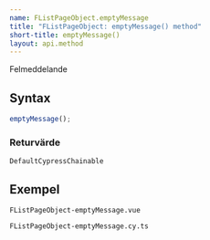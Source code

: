 ```yaml
---
name: FListPageObject.emptyMessage
title: "FListPageObject: emptyMessage() method"
short-title: emptyMessage()
layout: api.method
---
```


Felmeddelande

## Syntax

```ts nocompile nolint
emptyMessage();
```

### Returvärde

`DefaultCypressChainable`

## Exempel

```import static
FListPageObject-emptyMessage.vue
```

```import
FListPageObject-emptyMessage.cy.ts
```
